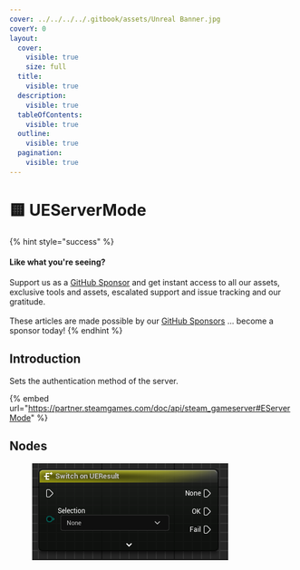 ```yaml
---
cover: ../../../../.gitbook/assets/Unreal Banner.jpg
coverY: 0
layout:
  cover:
    visible: true
    size: full
  title:
    visible: true
  description:
    visible: true
  tableOfContents:
    visible: true
  outline:
    visible: true
  pagination:
    visible: true
---
```


# 🟨 UEServerMode

{% hint style="success" %}
#### Like what you're seeing?

Support us as a [GitHub Sponsor](../../../../where-to-buy/become-a-sponsor.md) and get instant access to all our assets, exclusive tools and assets, escalated support and issue tracking and our gratitude.\
\
These articles are made possible by our [GitHub Sponsors](../../../../where-to-buy/become-a-sponsor.md) ... become a sponsor today!
{% endhint %}

## Introduction

Sets the authentication method of the server.

{% embed url="https://partner.steamgames.com/doc/api/steam_gameserver#EServerMode" %}

## Nodes

<figure><img src="../../../../.gitbook/assets/image (18) (1) (1) (1) (1).png" alt=""><figcaption></figcaption></figure>
